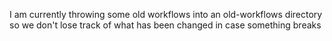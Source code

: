 I am currently throwing some old workflows into an old-workflows directory so we don't lose track of what has been changed in case something breaks